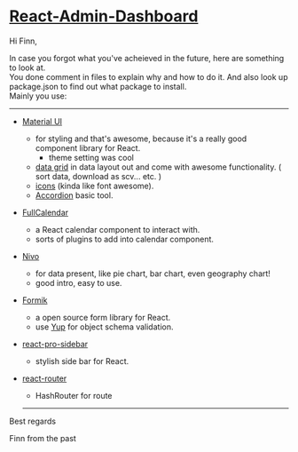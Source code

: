 # 	[React-Admin-Dashboard](https://jake-dashboard.netlify.app/)

Hi Finn,  
  
In case you forgot what you've acheieved in the future, here are something to look at.  
You done comment in files to explain why and how to do it. And also look up package.json to find out what package to install.  
Mainly you use:  

  ---  
  
- [Material UI](https://mui.com/)
  - for styling and that's awesome, because it's a really good component library for React.
    - theme setting was cool
  - [data grid](https://mui.com/x/react-data-grid/) in data layout out and come with awesome functionality. ( sort data, download as scv... etc. )
  - [icons](https://mui.com/material-ui/material-icons/) (kinda like font awesome).
  - [Accordion](https://mui.com/material-ui/react-accordion/) basic tool.
  
- [FullCalendar ](https://fullcalendar.io/)
  - a React calendar component to interact with.
  - sorts of plugins to add into calendar component.

- [Nivo](https://nivo.rocks/)
  - for data present, like pie chart, bar chart, even geography chart!
  - good intro, easy to use.

- [Formik](https://formik.org/)
  - a open source form library for React.
  - use [Yup](https://github.com/jquense/yup) for object schema validation.
  
- [react-pro-sidebar](https://www.npmjs.com/package/react-pro-sidebar)
  - stylish side bar for React.
  
- [react-router](https://reactrouter.com/en/main)
  - HashRouter for route  
  
  ---
  
Best regards

Finn from the past


  
